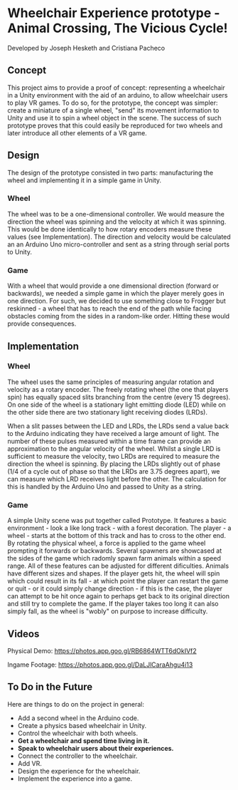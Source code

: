 # Wheelchair Experience prototype - Animal Crossing, The Vicious Cycle!
Developed by Joseph Hesketh and Cristiana Pacheco

## Concept
This project aims to provide a proof of concept: representing a wheelchair in a Unity environment with the aid of an arduino, to allow wheelchair users to play VR games. To do so, for the prototype, the concept was simpler: create a miniature of a single wheel, "send" its movement information to Unity and use it to spin a wheel object in the scene. The success of such prototype proves that this could easily be reproduced for two wheels and later introduce all other elements of a VR game.

## Design
The design of the prototype consisted in two parts: manufacturing the wheel and implementing it in a simple game in Unity.

### Wheel
The wheel was to be a one-dimensional controller. We would measure the direction the wheel was spinning and the velocity at which it was spinning. This would be done identically to how rotary encoders measure these values (see Implementation). The direction and velocity would be calculated an an Arduino Uno micro-controller and sent as a string through serial ports to Unity.

### Game
With a wheel that would provide a one dimensional direction (forward or backwards), we needed a simple game in which the player merely goes in one direction. For such, we decided to use something close to Frogger but reskinned - a wheel that has to reach the end of the path while facing obstacles coming from the sides in a random-like order. Hitting these would provide consequences.

## Implementation 

### Wheel
The wheel uses the same principles of measuring angular rotation and velocity as a rotary encoder. The freely rotating wheel (the one that players spin) has equally spaced slits branching from the centre (every 15 degrees). On one side of the wheel is a stationary light emitting diode (LED) while on the other side there are two stationary light receiving diodes (LRDs).

When a slit passes between the LED and LRDs, the LRDs send a value back to the Arduino indicating they have received a large amount of light. The number of these pulses measured within a time frame can provide an approximation to the angular velocity of the wheel. Whilst a single LRD is sufficient to measure the velocity, two LRDs are required to measure the direction the wheel is spinning. By placing the LRDs slightly out of phase (1/4 of a cycle out of phase so that the LRDs are 3.75 degrees apart), we can measure which LRD receives light before the other. The calculation for this is handled by the Arduino Uno and passed to Unity as a string.

### Game
A simple Unity scene was put together called Prototype. It features a basic environment - look a like long track - with a forest decoration. The player - a wheel - starts at the bottom of this track and has to cross to the other end. By rotating the physical wheel, a force is applied to the game wheel prompting it forwards or backwards. Several spawners are showcased at the sides of the game which radomly spawn farm animals within a speed range. All of these features can be adjusted for different dificulties. Animals have different sizes and shapes. If the player gets hit, the wheel will spin which could result in its fall - at which point the player can restart the game or quit - or it could simply change direction - if this is the case, the player can attempt to be hit once again to perhaps get back to its original direction and still try to complete the game. If the player takes too long it can also simply fall, as the wheel is "wobly" on purpose to increase difficulty. 

## Videos

Physical Demo: https://photos.app.goo.gl/RB6864WTT6dOkIVf2

Ingame Footage: https://photos.app.goo.gl/DaLJlCaraAhgu4i13

## To Do in the Future


Here are things to do on the project in general:
- Add a second wheel in the Arduino code.
- Create a physics based wheelchair in Unity.
- Control the wheelchair with both wheels.
- **Get a wheelchair and spend time living in it.**
- **Speak to wheelchair users about their experiences.**
- Connect the controller to the wheelchair.
- Add VR.
- Design the experience for the wheelchair.
- Implement the experience into a game.
